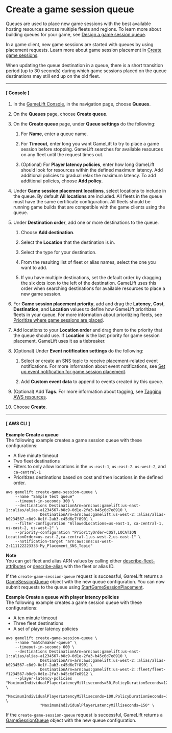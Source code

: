 # Create a game session queue<a name="queues-creating"></a>

Queues are used to place new game sessions with the best available hosting resources across multiple fleets and regions\. To learn more about building queues for your game, see [Design a game session queue](queues-design.md)\.

In a game client, new game sessions are started with queues by using placement requests\. Learn more about game session placement in [Create game sessions](gamelift-sdk-client-api.md#gamelift-sdk-client-api-create)\.

When updating the queue destination in a queue, there is a short transition period \(up to 30 seconds\) during which game sessions placed on the queue destinations may still end up on the old fleet\. 

------
#### [ Console ]

1. In the [GameLift Console](https://console.aws.amazon.com/gamelift/), in the navigation page, choose **Queues**\.

1. On the **Queues** page, choose **Create queue**\. 

1. On the **Create queue** page, under **Queue settings** do the following:

   1. For **Name**, enter a queue name\.

   1. For **Timeout**, enter long you want GameLift to try to place a game session before stopping\. GameLift searches for available resources on any fleet until the request times out\.

   1. \(Optional\) For **Player latency policies**, enter how long GameLift should look for resources within the defined maximum latency\. Add additional policies to gradual relax the maximum latency\. To add additional policies, choose **Add policy**\.

1. Under **Game session placement locations**, select locations to include in the queue\. By default **All locations** are included\. All fleets in the queue must have the same certificate configuration\. All fleets should be running game builds that are compatible with the game clients using the queue\.

1. Under **Destination order**, add one or more destinations to the queue\.

   1. Choose **Add destination**\.

   1. Select the **Location** that the destination is in\.

   1. Select the type for your destination\.

   1. From the resulting list of fleet or alias names, select the one you want to add\.

   1. If you have multiple destinations, set the default order by dragging the six dots icon to the left of the destination\. GameLift uses this order when searching destinations for available resources to place a new game session\. 

1. For **Game session placement priority**, add and drag the **Latency**, **Cost**, **Destination**, and **Location** values to define how GameLift prioritizes fleets in your queue\. For more information about prioritizing fleets, see [Prioritize where game sessions are placed](queues-design.md#queues-design-priority)\.

1. Add locations to your **Location order** and drag them to the priority that the queue should use\. If **Location** is the last priority for game session placement, GameLift uses it as a tiebreaker\.

1. \(Optional\) Under **Event notification settings** do the following:

   1. Select or create an SNS topic to receive placement\-related event notifications\. For more information about event notifications, see [Set up event notification for game session placement](queue-notification.md)\.

   1. Add **Custom event data** to append to events created by this queue\.

1. \(Optional\) Add **Tags**\. For more information about tagging, see [Tagging AWS resources](https://docs.aws.amazon.com/general/latest/gr/aws_tagging.html)\.

1. Choose **Create**\.

------
#### [ AWS CLI ]

**Example Create a queue**  
The following example creates a game session queue with these configurations:  
+ A five minute timeout
+ Two fleet destinations
+ Filters to only allow locations in the `us-east-1`, `us-east-2`\. `us-west-2`, and `ca-central-1`
+ Prioritizes destinations based on cost and then locations in the defined order\.

```
aws gamelift create-game-session-queue \
    --name "Sample test queue"
    --timeout-in-seconds 300 \
    --destinations DestinationArn=arn:aws:gamelift:us-east-1::alias/alias-a1234567-b8c9-0d1e-2fa3-b45c6d7e8910 \
               DestinationArn=arn:aws:gamelift:us-west-2::alias/alias-b0234567-c8d9-0e1f-2ab3-c45d6e7f8901 \
    --filter-configuration "AllowedLocations=us-east-1, ca-central-1, us-east-2, us-west-2" \
    --priority-configuration "PriorityOrder=COST,LOCATION LocationOrder=us-east-2,ca-central-1,us-west-2,us-east-1" \
    --notification-target "arn:aws:sns:us-west-2:111122223333:My_Placement_SNS_Topic"
```

**Note**  
You can get fleet and alias ARN values by calling either [describe\-fleet\-attributes](https://docs.aws.amazon.com/cli/latest/reference/gamelift/describe-fleet-attributes.html) or [describe\-alias](https://docs.aws.amazon.com/cli/latest/reference/gamelift/describe-alias.html) with the fleet or alias ID\.

If the `create-game-session-queue` request is successful, GameLift returns a [GameSessionQueue](https://docs.aws.amazon.com/gamelift/latest/apireference/API_GameSessionQueue.html) object with the new queue configuration\. You can now submit requests to the queue using [StartGameSessionPlacement](https://docs.aws.amazon.com/gamelift/latest/apireference/API_StartGameSessionPlacement.html)\. 

**Example Create a queue with player latency policies**  
The following example creates a game session queue with these configurations:  
+ A ten minute timeout
+ Three fleet destinations
+ A set of player latency policies

```
aws gamelift create-game-session-queue \
    --name "matchmaker-queue" \
    --timeout-in-seconds 600 \
    --destinations DestinationArn=arn:aws:gamelift:us-east-1::alias/alias-a1234567-b8c9-0d1e-2fa3-b45c6d7e8910 \
               DestinationArn=arn:aws:gamelift:us-west-2::alias/alias-b0234567-c8d9-0e1f-2ab3-c45d6e7f8901 \
               DestinationArn=arn:aws:gamelift:us-west-2::fleet/fleet-f1234567-b8c9-0d1e-2fa3-b45c6d7e8912 \
    --player-latency-policies "MaximumIndividualPlayerLatencyMilliseconds=50,PolicyDurationSeconds=120" \
               "MaximumIndividualPlayerLatencyMilliseconds=100,PolicyDurationSeconds=120" \
               "MaximumIndividualPlayerLatencyMilliseconds=150" \
```

If the `create-game-session-queue` request is successful, GameLift returns a [GameSessionQueue](https://docs.aws.amazon.com/gamelift/latest/apireference/API_GameSessionQueue.html) object with the new queue configuration\. 

------